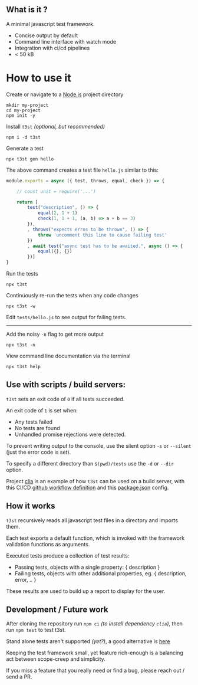 
## What is it ?

A minimal javascript test framework.

* Concise output by default
* Command line interface with watch mode
* Integration with ci/cd pipelines
* < 50 kB

# How to use it

Create or navigate to a [Node.js](https://www.w3schools.com/nodejs/nodejs_intro.asp) project directory
```
mkdir my-project
cd my-project
npm init -y
```

Install `t3st` _(optional, but recommended)_
```
npm i -d t3st
```

Generate a test
```
npx t3st gen hello
```
The above command creates a test file `hello.js` similar to this:
```javascript
module.exports = async ({ test, throws, equal, check }) => {

    // const unit = require('...')

    return [
        test("description", () => {
            equal(2, 1 + 1)
            check(1, 1 + 1, (a, b) => a + b == 3)
        }),
        , throws("expects erros to be thrown", () => {
            throw 'uncomment this line to cause failing test'
        })
        , await test("async test has to be awaited.", async () => {
            equal({}, {})
        })]
}
```

Run the tests
 ```
npx t3st
 ```   

Continuously re-run the tests when any code changes
```
npx t3st -w
```

Edit `tests/hello.js` to see output for failing tests.

---

Add the noisy `-n` flag to get more output
```
npx t3st -n
```

View command line documentation via the terminal
```
npx t3st help
```

## Use with scripts / build servers:

`t3st` sets an exit code of `0` if all tests succeeded.

An exit code of `1` is set when:
* Any tests failed 
* No tests are found
* Unhandled promise rejections were detected.

To prevent writing output to the console, use the silent option `-s` or `--silent` (just the error code is set).

To specify a different directory than `$(pwd)/tests` use the `-d` or `--dir` option.

 Project [clia](https://www.npmjs.com/package/clia) is an example of how `t3st` can be used on a build server, with this CI/CD [github workflow definition](https://github.com/datafilter/clia/actions/runs/308972687/workflow) and this [package.json](https://github.com/datafilter/clia/blob/master/package.json) config.

## How it works

`t3st` recursively reads all javascript test files in a directory and imports them.

Each test exports a default function, which is invoked with the framework validation functions as arguments.

Executed tests produce a collection of test results:
- Passing tests, objects with a single property: { description }
- Failing tests, objects with other additional properties, eg. { description, error, .. }

These results are used to build up a report to display for the user.

## Development / Future work

After cloning the repository run `npm ci` _(to install dependency `clia`)_, then run `npm test` to test t3st.

Stand alone tests aren't supported _(yet?)_, a good alternative is [here](https://github.com/tapjs/node-tap)

Keeping the test framework small, yet feature rich-enough is a balancing act between scope-creep and simplicity.

If you miss a feature that you really need or find a bug, please reach out / send a PR.



